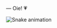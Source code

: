 — Oie! 💗

![Snake animation](https://github.com/callmedanielle/callmedanielle/blob/output/github-contribution-grid-snake.svg)
